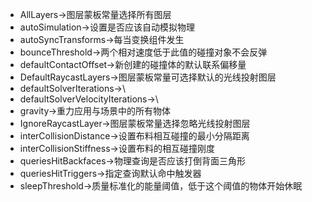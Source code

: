 - AllLayers->图层蒙板常量选择所有图层
- autoSimulation->设置是否应该自动模拟物理
- autoSyncTransforms->每当变换组件发生
- bounceThreshold->两个相对速度低于此值的碰撞对象不会反弹
- defaultContactOffset->新创建的碰撞体的默认联系偏移量
- DefaultRaycastLayers->图层蒙板常量可选择默认的光线投射图层
- defaultSolverIterations->\
- defaultSolverVelocityIterations->\
- gravity->重力应用与场景中的所有物体
- IgnoreRaycastLayer->图层蒙板常量选择忽略光线投射图层
- interCollisionDistance->设置布料相互碰撞的最小分隔距离
- interCollisionStiffness->设置布料的相互碰撞刚度
- queriesHitBackfaces->物理查询是否应该打倒背面三角形
- queriesHitTriggers->指定查询默认命中触发器
- sleepThreshold->质量标准化的能量阈值，低于这个阈值的物体开始休眠
